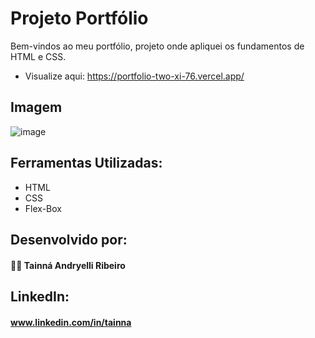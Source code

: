 # Projeto Portfólio
  Bem-vindos ao meu portfólio, projeto onde apliquei os fundamentos de HTML e CSS.
  * Visualize aqui: https://portfolio-two-xi-76.vercel.app/
## Imagem
![image](https://github.com/tainna-andryelli/portfolio/assets/76691875/843b651c-09f9-48d2-93a1-ad7f1e1a9dc2)

## Ferramentas Utilizadas:
* HTML
* CSS
* Flex-Box

## Desenvolvido por:
#### 👩‍💻 Tainná Andryelli Ribeiro

## LinkedIn:
#### www.linkedin.com/in/tainna

